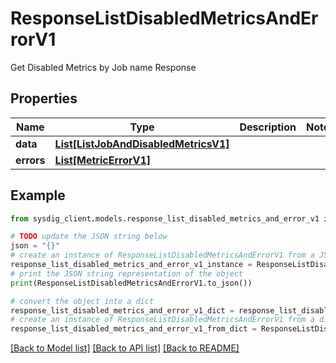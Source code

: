 # ResponseListDisabledMetricsAndErrorV1

Get Disabled Metrics by Job name Response

## Properties

Name | Type | Description | Notes
------------ | ------------- | ------------- | -------------
**data** | [**List[ListJobAndDisabledMetricsV1]**](ListJobAndDisabledMetricsV1.md) |  | 
**errors** | [**List[MetricErrorV1]**](MetricErrorV1.md) |  | 

## Example

```python
from sysdig_client.models.response_list_disabled_metrics_and_error_v1 import ResponseListDisabledMetricsAndErrorV1

# TODO update the JSON string below
json = "{}"
# create an instance of ResponseListDisabledMetricsAndErrorV1 from a JSON string
response_list_disabled_metrics_and_error_v1_instance = ResponseListDisabledMetricsAndErrorV1.from_json(json)
# print the JSON string representation of the object
print(ResponseListDisabledMetricsAndErrorV1.to_json())

# convert the object into a dict
response_list_disabled_metrics_and_error_v1_dict = response_list_disabled_metrics_and_error_v1_instance.to_dict()
# create an instance of ResponseListDisabledMetricsAndErrorV1 from a dict
response_list_disabled_metrics_and_error_v1_from_dict = ResponseListDisabledMetricsAndErrorV1.from_dict(response_list_disabled_metrics_and_error_v1_dict)
```
[[Back to Model list]](../README.md#documentation-for-models) [[Back to API list]](../README.md#documentation-for-api-endpoints) [[Back to README]](../README.md)


